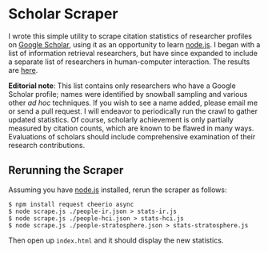 Scholar Scraper
===============

I wrote this simple utility to scrape citation statistics of researcher profiles on [Google Scholar](http://scholar.google.com/), using it as an opportunity to learn [node.js](http://nodejs.org/). I began with a list of information retrieval researchers, but have since expanded to include a separate list of researchers in human-computer interaction. The results are [here](http://lintool.github.io/scholar-scraper/).

**Editorial note**: This list contains only researchers who have a Google Scholar profile; names were identified by snowball sampling and various other *ad hoc* techniques. If you wish to see a name added, please email me or send a pull request. I will endeavor to periodically run the crawl to gather updated statistics. Of course, scholarly achievement is only partially measured by citation counts, which are known to be flawed in many ways. Evaluations of scholars should include comprehensive examination of their research contributions.

Rerunning the Scraper
---------------------

Assuming you have [node.js](http://nodejs.org/) installed, rerun the scraper as follows:

```
$ npm install request cheerio async
$ node scrape.js ./people-ir.json > stats-ir.js
$ node scrape.js ./people-hci.json > stats-hci.js
$ node scrape.js ./people-stratosphere.json > stats-stratosphere.js
``` 

Then open up `index.html` and it should display the new statistics.
